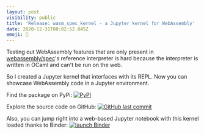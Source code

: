 ```yaml
---
layout: post
visibility: public
title: 'Release: wasm_spec_kernel - a Jupyter kernel for WebAssembly'
date: 2020-12-31T00:02:52.845Z
emoji: 🎉
---
```


Testing out WebAssembly features that are only present in [webassembly/spec](https://github.com/WebAssembly/spec/tree/master/interpreter)'s reference interpreter is hard because the interpreter is written in OCaml and can't be run on the web.

So I created a Jupyter kernel that interfaces with its REPL. Now you can showcase WebAssembly code in a Jupyter environment.

Find the package on PyPi: [![PyPI](https://img.shields.io/pypi/v/wasm-spec-kernel?label=latest%20%40%20pypi)](https://pypi.org/project/wasm-spec-kernel/)

Explore the source code on GitHub: [![GitHub last commit](https://img.shields.io/github/last-commit/awendland/wasm_spec_kernel?label=recent%20commit%20%40%20github)](https://github.com/awendland/wasm_spec_kernel)

Also, you can jump right into a web-based Jupyter notebook with this kernel loaded thanks to Binder: [![launch Binder](https://mybinder.org/badge_logo.svg)](https://mybinder.org/v2/gh/awendland/wasm_spec_kernel/HEAD?filepath=example_notebook.ipynb)
